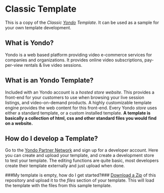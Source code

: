 Classic Template
================
This is a copy of the *Classic [Yondo](http://www.yondo.com) Template*. It can be used as a sample for your own template development.

## What is Yondo? ##
Yondo is a web based platform providing video e-commerce services for companies and organizations. It provides online video subscriptions, pay-per-view rentals & live video sessions. 

## What is an Yondo Template? ##
Included with an Yondo account is a *hosted store website*. This provides a front-end for your customers to use when browsing your live session listings, and video-on-demand products. A highly customizable template engine provides the web content for this front-end. Every Yondo *store* uses either a standard template, or a custom installed template. **A template is basically a collection of html, css and other standard files you would find on a website.**

## How do I develop a Template? ##
Go to the [Yondo Partner Network](http://partners.yondo.com/signup) and sign up for a developer account. Here you can create and upload your template, and create a development store to test your template. The editing functions are quite basic, most developers create their template externally and just upload when done.

###My template is empty, how do I get started?###
[Download a Zip](https://github.com/expertory/classic-template/archive/master.zip) of this repository and upload it to the *files* section of your template. This will load the template with the files from this sample template.

